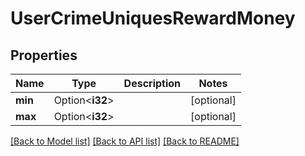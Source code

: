 # UserCrimeUniquesRewardMoney

## Properties

Name | Type | Description | Notes
------------ | ------------- | ------------- | -------------
**min** | Option<**i32**> |  | [optional]
**max** | Option<**i32**> |  | [optional]

[[Back to Model list]](../README.md#documentation-for-models) [[Back to API list]](../README.md#documentation-for-api-endpoints) [[Back to README]](../README.md)



